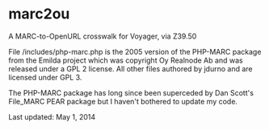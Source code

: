 marc2ou
=======

A MARC-to-OpenURL crosswalk for Voyager, via Z39.50

File /includes/php-marc.php is the 2005 version of the PHP-MARC package from the Emilda project which was copyright Oy Realnode Ab and was released under a GPL 2 license. All other files authored by jdurno and are licensed under GPL 3. 

The PHP-MARC package has long since been superceded by Dan Scott's File_MARC PEAR package but I haven't bothered to update my code.

Last updated: May 1, 2014



